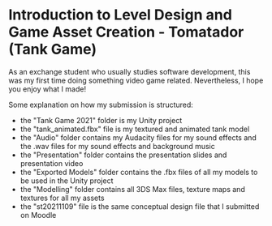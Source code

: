 # Introduction to Level Design and Game Asset Creation - Tomatador (Tank Game)

As an exchange student who usually studies software development, this was my first time doing something video game related. Nevertheless, I hope you enjoy what I made!

Some explanation on how my submission is structured:
- the "Tank Game 2021" folder is my Unity project
- the "tank_animated.fbx" file is my textured and animated tank model
- the "Audio" folder contains my Audacity files for my sound effects and the .wav files for my sound effects and background music
- the "Presentation" folder contains the presentation slides and presentation video
- the "Exported Models" folder contains the .fbx files of all my models to be used in the Unity project
- the "Modelling" folder contains all 3DS Max files, texture maps and textures for all my assets
- the "st20211109" file is the same conceptual design file that I submitted on Moodle

